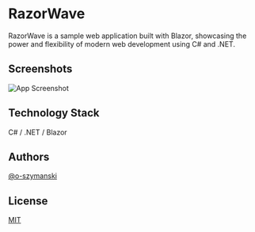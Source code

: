 # RazorWave

RazorWave is a sample web application built with Blazor, showcasing the power and flexibility of modern web development using C# and .NET.

## Screenshots

![App Screenshot](https://via.placeholder.com/468x300?text=App+Screenshot+Here)

## Technology Stack

C# / .NET / Blazor

## Authors

[@o-szymanski](https://github.com/o-szymanski)

## License

[MIT](https://choosealicense.com/licenses/mit/)
